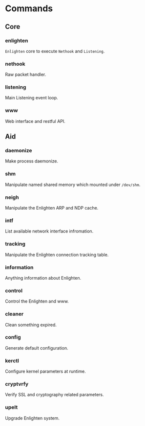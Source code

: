 Commands
================

Core
--------------

<h3>enlighten</h3>

`Enlighten` core to execute `Nethook` and `Listening`.

<h3>nethook</h3>

Raw packet handler.

<h3>listening</h3>

Main Listening event loop.

<h3>www</h3>

Web interface and restful API.

Aid
--------------

<h3>daemonize</h3>

Make process daemonize.

<h3>shm</h3>

Manipulate named shared memory which mounted under `/dev/shm`.

<h3>neigh</h3>

Manipulate the Enlighten ARP and NDP cache.

<h3>intf</h3>

List available network interface infromation.

<h3>tracking</h3>

Manipulate the Enlighten connection tracking table.

<h3>information</h3>

Anything information about Enlighten.

<h3>control</h3>

Control the Enlighten and www.

<h3>cleaner</h3>

Clean something expired.

<h3>config</h3>

Generate default configuration.

<h3>kerctl</h3>

Configure kernel parameters at runtime.

<h3>cryptvrfy</h3>

Verify SSL and cryptography related parameters.

<h3>upelt</h3>

Upgrade Enlighten system.
